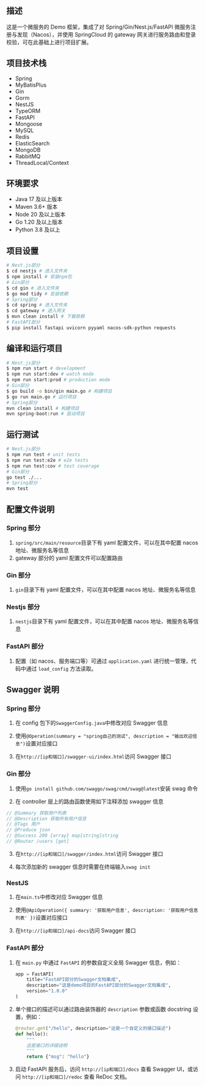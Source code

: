 ## 描述

这是一个微服务的 Demo 框架，集成了对 Spring/Gin/Nest.js/FastAPI 微服务注册与发现（Nacos），并使用 SpringCloud 的 gateway 网关进行服务路由和登录校验，可在此基础上进行项目扩展。

## 项目技术栈

- Spring
- MyBatisPlus
- Gin
- Gorm
- NestJS
- TypeORM
- FastAPI
- Mongoose
- MySQL
- Redis
- ElasticSearch
- MongoDB
- RabbitMQ
- ThreadLocal/Context

## 环境要求

- Java 17 及以上版本
- Maven 3.6+ 版本
- Node 20 及以上版本
- Go 1.20 及以上版本
- Python 3.8 及以上

## 项目设置

```bash
# Nest.js部分
$ cd nestjs # 进入文件夹
$ npm install # 安装npm包
# Gin部分
$ cd gin # 进入文件夹
$ go mod tidy # 安装依赖
# Spring部分
$ cd spring # 进入文件夹
$ cd gateway # 进入网关
$ mvn clean install # 下载依赖
# FastAPI部分
$ pip install fastapi uvicorn pyyaml nacos-sdk-python requests
```

## 编译和运行项目

```bash
# Nest.js部分
$ npm run start # development
$ npm run start:dev # watch mode
$ npm run start:prod # production mode
# Gin部分
$ go build -o bin/gin main.go # 构建项目
$ go run main.go # 运行项目
# Spring部分
mvn clean install # 构建项目
mvn spring-boot:run # 启动项目
```

## 运行测试

```bash
# Nest.js部分
$ npm run test # unit tests
$ npm run test:e2e # e2e tests
$ npm run test:cov # test coverage
# Gin部分
go test ./...
# Spring部分
mvn test
```

## 配置文件说明

### Spring 部分

1. `spring/src/main/resource`目录下有 yaml 配置文件，可以在其中配置 nacos 地址、微服务名等信息
2. gateway 部分的 yaml 配置文件可以配置路由

### Gin 部分

1. `gin`目录下有 yaml 配置文件，可以在其中配置 nacos 地址、微服务名等信息

### Nestjs 部分

1. `nestjs`目录下有 yaml 配置文件，可以在其中配置 nacos 地址、微服务名等信息

### FastAPI 部分

1. 配置（如 nacos、服务端口等）可通过 `application.yaml` 进行统一管理，代码中通过 `load_config` 方法读取。

## Swagger 说明

### Spring 部分

1. 在 config 包下的`SwaggerConfig.java`中修改对应 Swagger 信息

2. 使用`@Operation(summary = "spring自己的测试", description = "输出欢迎信息")`设置对应接口

3. 在`http://[ip和端口]/swagger-ui/index.html`访问 Swagger 接口

### Gin 部分

1. 使用`go install github.com/swaggo/swag/cmd/swag@latest`安装 swag 命令

2. 在 controller 层上的路由函数使用如下注释添加 swagger 信息

```go
// @Summary 获取用户列表
// @Description 获取所有用户信息
// @Tags 用户
// @Produce json
// @Success 200 {array} map[string]string
// @Router /users [get]
```

3. 在`http://[ip和端口]/swagger/index.html`访问 Swagger 接口

4. 每次添加新的 swagger 信息时需要在终端输入`swag init`

### NestJS

1. 在`main.ts`中修改对应 Swagger 信息

2. 使用`@ApiOperation({ summary: '获取用户信息', description: '获取用户信息列表' })`设置对应接口

3. 在`http://[ip和端口]/api-docs`访问 Swagger 接口

### FastAPI 部分

1. 在 `main.py` 中通过 `FastAPI` 的参数自定义全局 Swagger 信息，例如：

   ```python
   app = FastAPI(
       title="FastAPI部分的Swagger文档集成",
       description="这是demo项目的FastAPI部分的Swagger文档集成",
       version="1.0.0"
   )
   ```

2. 单个接口的描述可以通过路由装饰器的 `description` 参数或函数 docstring 设置，例如：

   ```python
   @router.get("/hello", description="这是一个自定义的接口描述")
   def hello():
       """
       这是接口的详细说明
       """
       return {"msg": "hello"}
   ```

3. 启动 FastAPI 服务后，访问 `http://[ip和端口]/docs` 查看 Swagger UI，或访问 `http://[ip和端口]/redoc` 查看 ReDoc 文档。
